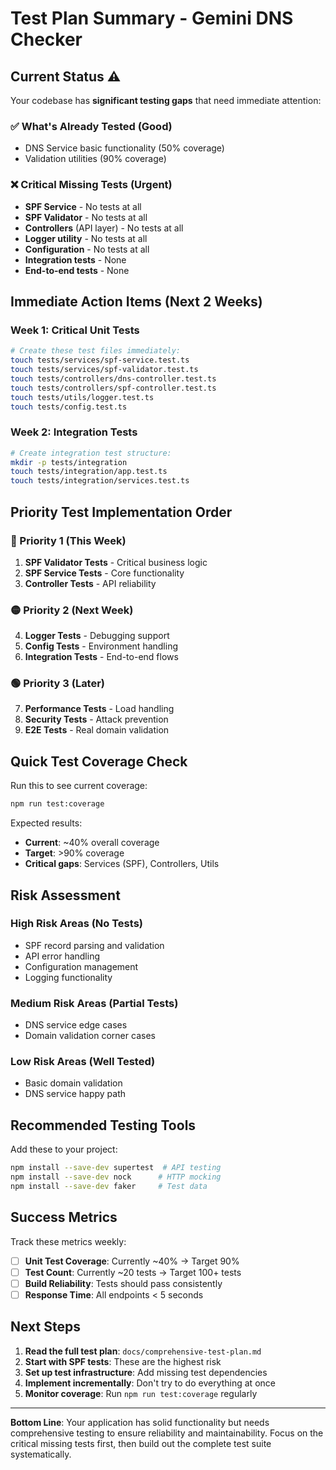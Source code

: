 # Test Plan Summary - Gemini DNS Checker

## Current Status ⚠️

Your codebase has **significant testing gaps** that need immediate attention:

### ✅ What's Already Tested (Good)
- DNS Service basic functionality (50% coverage)
- Validation utilities (90% coverage)

### ❌ Critical Missing Tests (Urgent)
- **SPF Service** - No tests at all
- **SPF Validator** - No tests at all  
- **Controllers** (API layer) - No tests at all
- **Logger utility** - No tests at all
- **Configuration** - No tests at all
- **Integration tests** - None
- **End-to-end tests** - None

## Immediate Action Items (Next 2 Weeks)

### Week 1: Critical Unit Tests
```bash
# Create these test files immediately:
touch tests/services/spf-service.test.ts
touch tests/services/spf-validator.test.ts
touch tests/controllers/dns-controller.test.ts
touch tests/controllers/spf-controller.test.ts
touch tests/utils/logger.test.ts
touch tests/config.test.ts
```

### Week 2: Integration Tests
```bash
# Create integration test structure:
mkdir -p tests/integration
touch tests/integration/app.test.ts
touch tests/integration/services.test.ts
```

## Priority Test Implementation Order

### 🔴 Priority 1 (This Week)
1. **SPF Validator Tests** - Critical business logic
2. **SPF Service Tests** - Core functionality
3. **Controller Tests** - API reliability

### 🟡 Priority 2 (Next Week)  
4. **Logger Tests** - Debugging support
5. **Config Tests** - Environment handling
6. **Integration Tests** - End-to-end flows

### 🟢 Priority 3 (Later)
7. **Performance Tests** - Load handling
8. **Security Tests** - Attack prevention
9. **E2E Tests** - Real domain validation

## Quick Test Coverage Check

Run this to see current coverage:
```bash
npm run test:coverage
```

Expected results:
- **Current**: ~40% overall coverage
- **Target**: >90% coverage
- **Critical gaps**: Services (SPF), Controllers, Utils

## Risk Assessment

### High Risk Areas (No Tests)
- SPF record parsing and validation
- API error handling  
- Configuration management
- Logging functionality

### Medium Risk Areas (Partial Tests)
- DNS service edge cases
- Domain validation corner cases

### Low Risk Areas (Well Tested)
- Basic domain validation
- DNS service happy path

## Recommended Testing Tools

Add these to your project:
```bash
npm install --save-dev supertest  # API testing
npm install --save-dev nock      # HTTP mocking
npm install --save-dev faker     # Test data
```

## Success Metrics

Track these metrics weekly:
- [ ] **Unit Test Coverage**: Currently ~40% → Target 90%
- [ ] **Test Count**: Currently ~20 tests → Target 100+ tests  
- [ ] **Build Reliability**: Tests should pass consistently
- [ ] **Response Time**: All endpoints < 5 seconds

## Next Steps

1. **Read the full test plan**: `docs/comprehensive-test-plan.md`
2. **Start with SPF tests**: These are the highest risk
3. **Set up test infrastructure**: Add missing test dependencies
4. **Implement incrementally**: Don't try to do everything at once
5. **Monitor coverage**: Run `npm run test:coverage` regularly

---

**Bottom Line**: Your application has solid functionality but needs comprehensive testing to ensure reliability and maintainability. Focus on the critical missing tests first, then build out the complete test suite systematically.